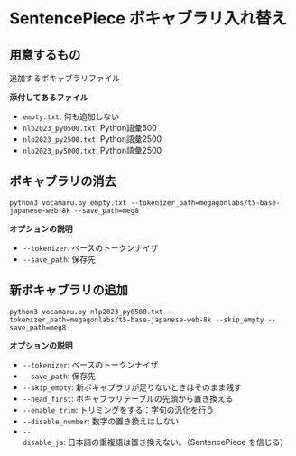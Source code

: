 # SentencePiece ボキャブラリ入れ替え

## 用意するもの

追加するボキャブラリファイル

__添付してあるファイル__

* `empty.txt`: 何も追加しない
* `nlp2023_py0500.txt`: Python語彙500
* `nlp2023_py2500.txt`: Python語彙2500
* `nlp2023_py5000.txt`: Python語彙2500

## ボキャブラリの消去

```
python3 vocamaru.py empty.txt --tokenizer_path=megagonlabs/t5-base-japanese-web-8k --save_path=meg8
```

__オプションの説明__
* `--tokenizer`: ベースのトークンナイザ
* `--save_path`: 保存先

## 新ボキャブラリの追加

```
python3 vocamaru.py nlp2023_py0500.txt --tokenizer_path=megagonlabs/t5-base-japanese-web-8k --skip_empty --save_path=meg8
```

__オプションの説明__
* `--tokenizer`: ベースのトークンナイザ
* `--save_path`: 保存先
* `--skip_empty`: 新ボキャブラリが足りないときはそのまま残す
* `--head_first`: ボキャブラリテーブルの先頭から置き換える
* `--enable_trim`: トリミングをする：字句の汎化を行う
* `--disable_number`: 数字の置き換えはしない
* `--disable_ja`: 日本語の重複語は置き換えない。（SentencePiece を信じる）